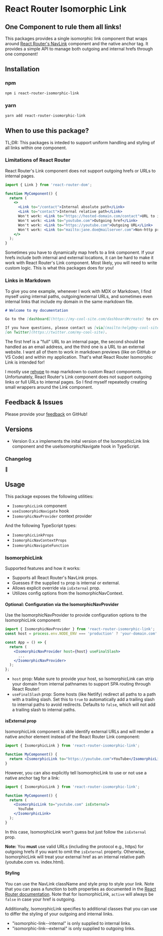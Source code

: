 # React Router Isomorphic Link

## One Component to rule them all links!

This packages provides a single isomorphic link component that wraps around [React Router's NavLink](https://v5.reactrouter.com/web/api/NavLink) component and the native anchor tag. It provides a simple API to manage both outgoing and internal hrefs through one component!

## Installation

### npm

```bash
npm i react-router-isomorphic-link
```

### yarn

```bash
yarn add react-router-isomorphic-link
```

## When to use this package?

TL;DR: This packages is inteded to support uniform handling and styling of all links within one component.

### Limitations of React Router

React Router's Link component does not support outgoing hrefs or URLs to internal pages.

```jsx
import { Link } from 'react-router-dom';

function MyComponent() {
  return (
    <>
      <Link to="/contact">Internal absolute path</Link>
      <Link to="contact">Internal relative path</Link>
      Won't work: <Link to="https://hosted-domain.com/contact">URL to internal absolute path</Link>
      Won't work: <Link to="youtube.com">Outgoing href</Link>
      Won't work: <Link to="https://youtube.com">Outgoing URL</Link>
      Won't work: <Link to="mailto:jane.doe@mailserver.com">Non-http protocol href</Link>
    </>
  );
}
```

Sometimes you have to dynamically map hrefs to a link component. If your hrefs include both internal and external locations, it can be hard to make it work with React Router's Link component. Most likely, you will need to write custom logic. This is what this packages does for you!

### Links in Markdown

To give you one example, whenever I work with MDX or Markdown, I find myself using internal paths, outgoing/external URLs, and sometimes even internal links that include my domain in the same markdown file.

```markdown
# Welcome to my documentation

Go to the [dashboard](https://my-cool-site.com/dashboard#create) to create a new project.

If you have questions, please contact us [via](mailto:help@my-cool-site.com) or
[on Twitter](https://twitter.com/my-cool-site).
```

The first href is a "full" URL to an internal page, the second should be handled as an email address, and the third one is a URL to an external website. I want all of them to work in markdown previews (like on GitHub or VS Code) and within my application. That's what React Router Isomorphic Link is intended for!

I mostly use [rehype](https://www.npmjs.com/package/rehype) to map markdown to custom React components. Unfortunately, React Router's Link component does not support outgoing links or full URLs to internal pages. So I find myself repeatedly creating small wrappers around the Link component.

## Feedback & Issues

Please provide your [feedback](https://github.com/andrelandgraf/react-router-isomorphic-link/issues) on GitHub!

## Versions

- Version 0.x.x implements the inital version of the IsomorphicLink link component and the useIsomorphicNavigate hook in TypeScript.

### Changelog

👀

## Usage

This package exposes the following utilities:

- `IsomorphicLink` component
- `useIsomorphicNavigate` hook
- `IsomorphicNavProvider` context provider

And the following TypeScript types:

- `IsomorphicLinkProps`
- `IsomorphicNavContextProps`
- `IsomorphicNavigateFunction`

### IsomorphicLink

Supported features and how it works:

- Supports all React Router's NavLink props.
- Guesses if the supplied `to` prop is internal or external.
- Allows explicit override via `isExternal` prop.
- Utilizes config options from the IsomorphicNavContext.

#### Optional: Configuration via the IsomorphicNavProvider

Use the IsomorphicNavProvider to provide configuration options to the IsomorphicLink component:

```jsx
import { IsomorphicNavProvider } from 'react-router-isomorphic-link';
const host = process.env.NODE_ENV === 'production' ? 'your-domain.com' : 'localhost:3000';

const App = () => {
  return (
    <IsomorphicNavProvider host={host} useFinalSlash>
      ...
    </IsomorphicNavProvider>
  );
};
```

- `host` prop: Make sure to provide your host, so IsomorphicLink can strip your domain from internal pathnames to support SPA routing through React Router!
- `useFinalSlash` prop: Some hosts (like Netlify) redirect all paths to a path with a trailing slash. Set this to `true` to automatically add a trailing slash to internal paths to avoid redirects. Defaults to `false`, which will not add a trailing slash to internal paths.

#### isExternal prop

IsomorphicLink component is able identify external URLs and will render a native anchor element instead of the React Router Link component:

```jsx
import { IsomorphicLink } from 'react-router-isomorphic-link';

function MyComponent() {
  return <IsomorphicLink to="https://youtube.com">YouTube</IsomorphicLink>;
}
```

However, you can also explicitly tell IsomorphicLink to use or not use a native anchor tag for a link:

```jsx
import { IsomorphicLink } from 'react-router-isomorphic-link';

function MyComponent() {
  return (
    <IsomorphicLink to="youtube.com" isExternal>
      YouTube
    </IsomorphicLink>
  );
}
```

In this case, IsomorphicLink won't guess but just follow the `isExternal` prop.

**Note:** You **must** use valid URLs (including the protocol e.g., https) for outgoing hrefs if you want to omit the `isExternal` property. Otherwise, IsomorphicLink will treat your external href as an internal relative path (youtube.com vs. index.html).

#### Styling

You can use the NavLink className and style prop to style your link. Note that you can pass a function to both properties as documented in the [React Router documentation](https://v5.reactrouter.com/web/api/NavLink/classname-string-func). Note that for IsomorphicLink, `active` will always be `false` in case your href is outgoing.

Additionally, IsomorphicLink specifies to additional classes that you can use to differ the styling of your outgoing and internal links.

- "isomorphic-link--internal" is only supplied to internal links.
- "isomorphic-link--external" is only supplied to outgoing links.
